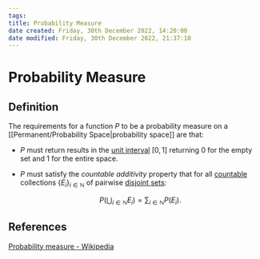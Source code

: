 ```yaml
---
tags: 
title: Probability Measure
date created: Friday, 30th December 2022, 14:20:00
date modified: Friday, 30th December 2022, 21:37:10
---
```


# Probability Measure

## Definition

The requirements for a function $P$ to be a probability measure on a [[Permanent/Probability Space|probability space]] are that:

- $P$ must return results in the [unit interval](https://en.wikipedia.org/wiki/Unit_interval "Unit interval") ${\displaystyle [0,1]}$ returning 0 for the empty set and 1 for the entire space.
- $P$ must satisfy the _countable additivity_ property that for all [countable](https://en.wikipedia.org/wiki/Countable "Countable") collections $\{E_{i}\}_{i\in\mathbb{N}}$ of pairwise [disjoint sets](https://en.wikipedia.org/wiki/Disjoint_sets "Disjoint sets"):

  $${\displaystyle P \left(\bigcup _{i\in\mathbb{N}}E_{i}\right)=\sum _{i\in\mathbb{N}}P (E_{i}).}$$

## References

[Probability measure - Wikipedia](https://en.wikipedia.org/wiki/Probability_measure)